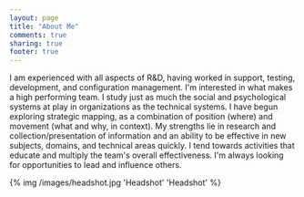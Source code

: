 ```yaml
---
layout: page
title: "About Me"
comments: true
sharing: true
footer: true
---
```


I am experienced with all aspects of R&D, having worked in support, testing, development, and configuration management. I'm interested in what makes a high performing team. I study just as much the social and psychological systems at play in organizations as the technical systems. I have begun exploring strategic mapping, as a combination of position (where) and movement (what and why, in context). My strengths lie in research and collection/presentation of information and an ability to be effective in new subjects, domains, and technical areas quickly. I tend towards activities that educate and multiply the team's overall effectiveness. I'm always looking for opportunities to lead and influence others.

{% img /images/headshot.jpg 'Headshot' 'Headshot' %}
